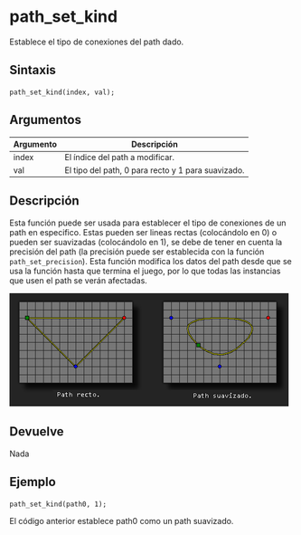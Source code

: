 # path_set_kind

Establece el tipo de conexiones del path dado.

## Sintaxis

  
```gml  
path_set_kind(index, val);  
```  

## Argumentos

Argumento|Descripción|  
---|---|  
index|El índice del path a modificar.|  
val|El tipo del path, 0 para recto y 1 para suavizado.|  

## Descripción

Esta función puede ser usada para establecer el tipo de conexiones de un path en especifico. Estas pueden ser lineas rectas (colocándolo en 0) o pueden ser suavizadas (colocándolo en 1), se debe de tener en cuenta la precisión del path (la precisión puede ser establecida con la función `path_set_precision`). Esta función modifica los datos del path desde que se usa la función hasta que termina el juego, por lo que todas las instancias que usen el path se verán afectadas.  
  

![](imagenes/path_set_kind.PNG)

## Devuelve

Nada

## Ejemplo

  
```gml  
path_set_kind(path0, 1);  
```  
El código anterior establece path0 como un path suavizado.